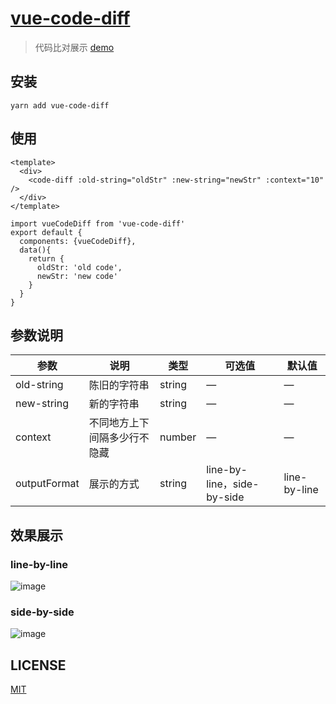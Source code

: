 # [vue-code-diff](https://www.npmjs.com/package/vue-code-diff)

> 代码比对展示 [demo](http://diff.xjie.me/)

## 安装
```shell
yarn add vue-code-diff
```

## 使用
```vue
<template>
  <div>
    <code-diff :old-string="oldStr" :new-string="newStr" :context="10" />
  </div>
</template>

import vueCodeDiff from 'vue-code-diff'
export default {
  components: {vueCodeDiff},
  data(){
    return {
      oldStr: 'old code',
      newStr: 'new code'
    }
  }
}
```

## 参数说明

| 参数      | 说明    | 类型      | 可选值       | 默认值   |
|---------- |-------- |---------- |-------------  |-------- |
| old-string| 陈旧的字符串| string  |   —    |    —     |
| new-string| 新的字符串| string  |   —    |    —     |
| context| 不同地方上下间隔多少行不隐藏 | number  |   —    |    —     |
| outputFormat| 展示的方式 | string  |   line-by-line，side-by-side    |    line-by-line     |


## 效果展示

### line-by-line
![image](https://github.com/ddchef/vue-code-diff/blob/master/2018-06-01.png?raw=true)

### side-by-side
![image](https://github.com/ddchef/vue-code-diff/blob/master/2018050615272.png?raw=true)

## LICENSE
[MIT](LICENSE)
